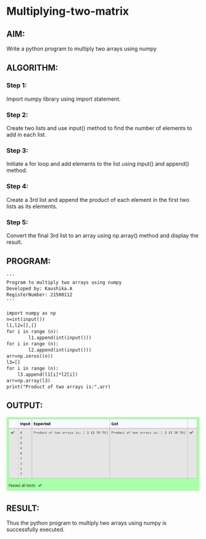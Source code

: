 # Multiplying-two-matrix

## AIM: 
Write a python program to multiply two arrays using numpy
## ALGORITHM:

### Step 1:
Import numpy library using import statement.
### Step 2:
Create two lists and use input() method to find the number of elements to add in each list.
### Step 3:
Initiate a for loop and add elements to the list using input() and append() method.
### Step 4:
Create a 3rd list and append the product of each element in the first two lists as its elements.
### Step 5:
Convert the final 3rd list to an array using np.array() method and display the result.

## PROGRAM: 
~~~
'''
Program to multiply two arrays using numpy
Developed by: Kaushika.A
RegisterNumber: 21500112
'''

import numpy as np
n=int(input())
l1,l2=[],[]
for i in range (n):
        l1.append(int(input()))
for i in range (n):
        l2.append(int(input()))
arr=np.zeros((n))
l3=[]
for i in range (n):
    l3.append(l1[i]*l2[i])
arr=np.array(l3)
print("Product of two arrays is:",arr)
~~~

## OUTPUT:
![](output.png)
## RESULT:
Thus the python program to multiply two arrays using numpy is successfully executed.

